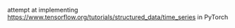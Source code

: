 attempt at implementing https://www.tensorflow.org/tutorials/structured_data/time_series in PyTorch
